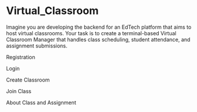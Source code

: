 # Virtual_Classroom
Imagine you are developing the backend for an EdTech platform that aims to host virtual classrooms. Your task is to create a terminal-based Virtual Classroom Manager that handles class scheduling, student attendance, and assignment submissions.

Registration 

Login 

Create Classroom

Join Class

About Class and Assignment


